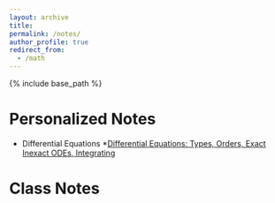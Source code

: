 ```yaml
---
layout: archive
title:
permalink: /notes/
author_profile: true
redirect_from:
  - /math
---
```

{% include base_path %}

Personalized Notes
======
* Differential Equations
  *[Differential Equations: Types, Orders, Exact Inexact ODEs, Integrating](https://samawatkhan.github.io/files/DifferentialequationsTypesExactInexactIF.pdf)


Class Notes
======
